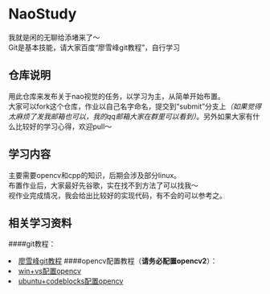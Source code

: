 # NaoStudy
我就是闲的无聊给添堵来了～  
Git是基本技能，请大家百度“廖雪峰git教程”，自行学习
## 仓库说明  
用此仓库来发布关于nao视觉的任务，以学习为主，从简单开始布置。  
大家可以fork这个仓库，作业以自己名字命名，提交到“submit”分支上<i>（如果觉得太麻烦了发我邮箱也可以，我的qq邮箱大家在群里可以看到）</i>。另外如果大家有什么比较好的学习心得，欢迎pull～  
## 学习内容  
主要需要opencv和cpp的知识，后期会涉及部分linux。  
布置作业后，大家最好先谷歌，实在找不到方法了可以找我～  
视作业完成情况，我会给出比较好的实现代码，有不会的可以参考之。
## 相关学习资料  
####git教程：
<li><a href="http://www.liaoxuefeng.com/wiki/0013739516305929606dd18361248578c67b8067c8c017b000">廖雪峰git教程</a>  
####opencv配置教程（<b>请务必配置opencv2</b>）：
<li><a href="http://my.phirobot.com/blog/2014-02-opencv_configuration_in_vs.html">win+vs配置opencv</a> 
<li><a href="http://blog.csdn.net/cenziboy/article/details/7570139">ubuntu+codeblocks配置opencv</a>
